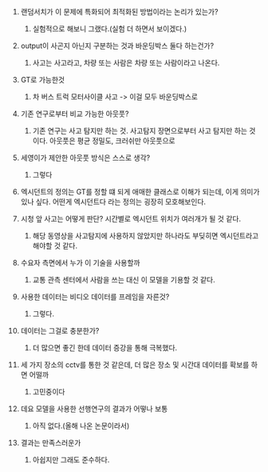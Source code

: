 1. 랜덤서치가 이 문제에 특화되어 최적화된 방법이라는 논리가 있는가?
	1. 실험적으로 해보니 그랬다.(실험 더 하면서 보이겠다.)

2. output이 사곤지 아닌지 구분하는 것과 바운딩박스 둘다 하는건가?
	1. 사고는 사고라고, 차량 또는 사람은 차량 또는 사람이라고 나온다.
3. GT로 가능한것
	1. 차 버스 트럭 모터사이클 사고 -> 이걸 모두 바운딩박스로
4. 기존 연구로부터 비교 가능한 아웃풋?
	1. 기존 연구는 사고 탐지만 하는 것. 사고탐지 장면으로부터 사고 탐지만 하는 것이다. 아웃풋은 평균 정밀도, 크러쉬만 아웃풋으로
5. 세영이가 제안한 아웃풋 방식은 스스로 생각?
	1. 그렇다
6. 엑시던트의 정의는 GT를 정할 떄 되게 애매한 클래스로 이해가 되는데, 이게 의미가 있나 싶다. 어떤게 엑시던트다 라는 정의는 굉장히 모호해보인다. 

7. 시청 앞 사고는 어떻게 판단? 시간별로 엑시던트 위치가 여러개가 될 것 같다.
	1. 해당 동영상을 사고탐지에 사용하지 않았지만 하나라도 부딪히면 엑시던트라고 해야할 것 같다.
8. 수요자 측면에서 누가 이 기술을 사용할까
	1. 교통 관측 센터에서 사람을 쓰는 대신 이 모델을 기용할 것 같다.
9. 사용한 데이터는 비디오 데이터를 프레임을 자른것?
	1. 그렇다.
10. 데이터는 그걸로 충분한가?
	1. 더 많으면 좋긴 한데 데이터 증강을 통해 극복했다.
11. 세 가지 장소의 cctv를 통한 것 같은데, 더 많은 장소 및 시간대 데이터를 확보를 하면 어떨까
	1. 고민중이다
12. 데요 모델을 사용한 선행연구의 결과가 어떻나 보통
	1. 아직 없다.(올해 나온 논문이라서)
13. 결과는 만족스러운가
	1. 아쉽지만 그래도 준수하다.
